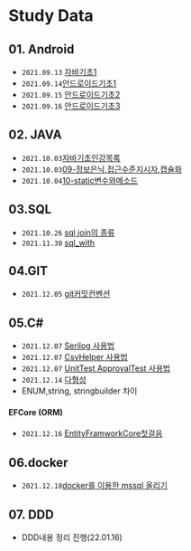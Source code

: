 # Study Data

## 01. Android

- `2021.09.13`  [자바기초1](./01.Android/0913/01.자바기초1/2021.09.13_자바기초정리1.md)
- `2021.09.14`[안드로이드기초1](./01.Android/0914/01.안드로이드1/2021년09월14일_안드로이드1.md)
- `2021.09.15` [안드로이드기초2](./01.Android/0915/01.안드로이드2/2021.09.15_안드로이드2.md)
- `2021.09.16` [안드로이드기초3](./01.Android/0916/01.안드로이드3/2021.09.16_안드로이드3.md)

## 02. JAVA

- `2021.10.03`[자바기초인강목록](./02.JAVA/1003/01.자바기초인강목록/윤성우열혈자바기초인강.md)
- `2021.10.03`[09-정보은닉,접근수준지시자,캡슐화](./02.JAVA/1003/02.정보은닉과캡슐화/2021.10.03_정보은닉과캡슐화.md)
- `2021.10.04`[10-static변수와메소드](./02.JAVA/1004/2021.10.04_java-static.md)

## 03.SQL

- `2021.10.26` [sql join의 종류](./03.SQL/2021/10/1026/2021년10월26일_join의종류.md)
- `2021.11.30` [sql_with](./03.SQL/2021/11/1130/WITH/2021.11.30_SQL문의WITH.md)

## 04.GIT

-  `2021.12.05` [git커밋컨벤션](./04.GIT/2021/12/1205/git커밋컨벤션/Git커밋할때사용하는개발컨벤션.md)

## 05.C#

- `2021.12.07` [Serilog 사용법](./05.Csharp/2021/12/1207/Serilog/2021.12.07_Serilog사용법.md)
- `2021.12.07` [CsvHelper 사용법](./05.Csharp/2021/12/1207/CsvHelper/2021.12.07_CsvHelper사용법.md)
- `2021.12.07` [UnitTest ApprovalTest 사용법](./05.Csharp/2021/12/1207/UnitTest/ApprovalTest/2021.12.07_UnitTest(ApprovalTests,coverlet-coverage).md)
- `2021.12.14` [다형성](./05.Csharp/2021/12/1214/다형성.md)
- ENUM,string, stringbuilder 차이 
#### EFCore (ORM)
- `2021.12.16` [EntityFramworkCore첫걸음](./05.Csharp/2021/EFCore/2021/1206/2021.12.16_EFCore06.EntityFramworkCore첫걸음.md)
## 06.docker

- `2021.12.18`[docker를 이용한 mssql 올리기](./06Docker/2021/1218/2021.12.18_Docker_portsNotAvailable.md)

## 07. DDD
- DDD내용 정리 진행(22.01.16)
  

